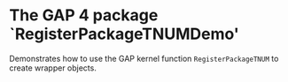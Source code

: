 The GAP 4 package `RegisterPackageTNUMDemo'
===========================================

Demonstrates how to use the GAP kernel function `RegisterPackageTNUM`
to create wrapper objects.
